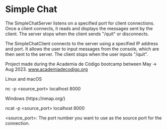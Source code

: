 # Simple Chat

The SimpleChatServer listens on a specified port for client connections. Once a client connects, it reads and displays the messages sent by the client. The server stops when the client sends "/quit" or disconnects.

The SimpleChatClient connects to the server using a specified IP address and port. It allows the user to input messages from the console, which are then sent to the server. The client stops when the user inputs "/quit".

Project made during the Academia de Código bootcamp between May -> Aug 2023. www.academiadecodigo.org
<p></p>
<p></p>
Linux and macOS

nc -p <source_port> localhost 8000
<p></p>
<p></p>
Windows (https://nmap.org/)

ncat -p <source_port> localhost 8000

<source_port>: The port number you want to use as the source port for the connection.


